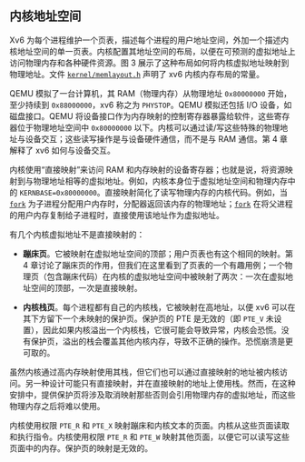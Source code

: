 ## 内核地址空间

Xv6 为每个进程维护一个页表，描述每个进程的用户地址空间，外加一个描述内核地址空间的单一页表。内核配置其地址空间的布局，以便在可预测的虚拟地址上访问物理内存和各种硬件资源。图 3 展示了这种布局如何将内核虚拟地址映射到物理地址。文件 [`kernel/memlayout.h`](/source/xv6-riscv/kernel/memlayout.h.md) 声明了 xv6 内核内存布局的常量。

QEMU 模拟了一台计算机，其 RAM（物理内存）从物理地址 `0x80000000` 开始，至少持续到 `0x88000000`，xv6 称之为 `PHYSTOP`。QEMU 模拟还包括 I/O 设备，如磁盘接口。QEMU 将设备接口作为内存映射的控制寄存器暴露给软件，这些寄存器位于物理地址空间中 `0x80000000` 以下。内核可以通过读/写这些特殊的物理地址与设备交互；这些读写操作是与设备硬件通信，而不是与 RAM 通信。第 4 章解释了 xv6 如何与设备交互。

内核使用“直接映射”来访问 RAM 和内存映射的设备寄存器；也就是说，将资源映射到与物理地址相等的虚拟地址。例如，内核本身位于虚拟地址空间和物理内存中的 `KERNBASE=0x80000000`。直接映射简化了读写物理内存的内核代码。例如，当 [`fork`](/source/xv6-riscv/user/user.h.md) 为子进程分配用户内存时，分配器返回该内存的物理地址；[`fork`](/source/xv6-riscv/user/user.h.md) 在将父进程的用户内存复制给子进程时，直接使用该地址作为虚拟地址。

有几个内核虚拟地址不是直接映射的：

*   **蹦床页**。它被映射在虚拟地址空间的顶部；用户页表也有这个相同的映射。第 4 章讨论了蹦床页的作用，但我们在这里看到了页表的一个有趣用例；一个物理页（包含蹦床代码）在内核的虚拟地址空间中被映射了两次：一次在虚拟地址空间的顶部，一次是直接映射。

*   **内核栈页**。每个进程都有自己的内核栈，它被映射在高地址，以便 xv6 可以在其下方留下一个未映射的保护页。保护页的 PTE 是无效的（即 `PTE_V` 未设置），因此如果内核溢出一个内核栈，它很可能会导致异常，内核会恐慌。没有保护页，溢出的栈会覆盖其他内核内存，导致不正确的操作。恐慌崩溃是更可取的。

虽然内核通过高内存映射使用其栈，但它们也可以通过直接映射的地址被内核访问。另一种设计可能只有直接映射，并在直接映射的地址上使用栈。然而，在这种安排中，提供保护页将涉及取消映射那些否则会引用物理内存的虚拟地址，而这些物理内存之后将难以使用。

内核使用权限 `PTE_R` 和 `PTE_X` 映射蹦床和内核文本的页面。内核从这些页面读取和执行指令。内核使用权限 `PTE_R` 和 `PTE_W` 映射其他页面，以便它可以读写这些页面中的内存。保护页的映射是无效的。
